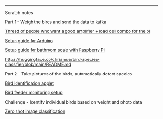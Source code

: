 
---

Scratch notes

Part 1 - Weigh the birds and send the data to kafka

[Thread of people who want a good amplifier + load cell combo for the pi](https://forums.raspberrypi.com/viewtopic.php?t=43026&sid=581a9872c7ddb2ef01f6064ea9f3a076&start=25)

[Setup guide for Arduino](https://randomnerdtutorials.com/arduino-load-cell-hx711/)

[Setup guide for bathroom scale with Raspberry Pi](https://tutorials-raspberrypi.com/digital-raspberry-pi-scale-weight-sensor-hx711/)

https://huggingface.co/chriamue/bird-species-classifier/blob/main/README.md

Part 2 - Take pictures of the birds, automatically detect species

[Bird identification applet](https://github.com/Thimira/bird_watch)

[Bird feeder monitoring setup](https://github.com/mmcc-xx/WhosAtMyFeeder)

Challenge - Identify individual birds based on weight and photo data

[Zero shot image classification](https://docs.voxel51.com/tutorials/zero_shot_classification.html#Evaluating-Zero-Shot-Image-Classification-Predictions-with-FiftyOne)